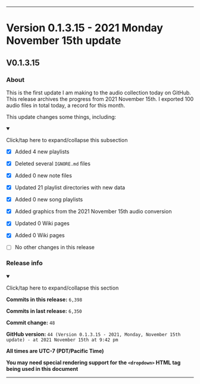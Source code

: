 ***

# Version 0.1.3.15 - 2021 Monday November 15th update

## V0.1.3.15

### About

This is the first update I am making to the audio collection today on GitHub. This release archives the progress from 2021 November 15th. I exported 100 audio files in total today, a record for this month.

This update changes some things, including:

<details open><summary><p>Click/tap here to expand/collapse this subsection</p></summary>

- [x] Added 4 new playlists

- [x] Deleted several `IGNORE.md` files

- [x] Added 0 new note files

- [x] Updated 21 playlist directories with new data

- [x] Added 0 new song playlists

- [x] Added graphics from the 2021 November 15th audio conversion

- [x] Updated 0 Wiki pages

- [x] Added 0 Wiki pages

- [ ] No other changes in this release

</details>

### Release info

<details open><summary><p>Click/tap here to expand/collapse this section</p></summary>

**Commits in this release:** `6,398`

**Commits in last release:** `6,350`

**Commit change:** `48`

**GitHub version:** `44 (Version 0.1.3.15 - 2021, Monday, November 15th update) - at 2021 November 15th at 9:42 pm`

**All times are UTC-7 (PDT/Pacific Time)**

**You may need special rendering support for the `<dropdown>` HTML tag being used in this document**

</details>

***
